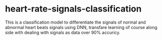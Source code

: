 # heart-rate-signals-classification
This is a classification model to differentiate the signals of normal and abnormal heart beats signals using DNN, transfare learning of course along side with dealing with signals as data  over 90% accuricy. 
